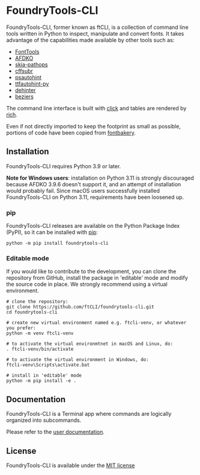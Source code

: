 # FoundryTools-CLI
FoundryTools-CLI, former known as ftCLI, is a collection of command line tools written in Python to inspect, manipulate
and convert fonts. It takes advantage of the capabilities made available by other tools such as:

* [FontTools](https://github.com/fonttools/fonttools)
* [AFDKO](https://github.com/adobe-type-tools/afdko)
* [skia-pathops](https://github.com/fonttools/skia-pathops)
* [cffsubr](https://github.com/adobe-type-tools/cffsubr)
* [psautohint](https://github.com/adobe-type-tools/psautohint)
* [ttfautohint-py](https://github.com/fonttools/ttfautohint-py)
* [dehinter](https://github.com/source-foundry/dehinter)
* [beziers](https://github.com/simoncozens/beziers.py)

The command line interface is built with [click](https://github.com/pallets/click/) and tables are rendered by
[rich](https://github.com/Textualize/rich).

Even if not directly imported to keep the footprint as small as possible, portions of code have been copied from
[fontbakery](https://github.com/googlefonts/fontbakery).

## Installation
FoundryTools-CLI requires Python 3.9 or later.

**Note for Windows users**: installation on Python 3.11 is strongly discouraged because AFDKO 3.9.6 doesn't support
it, and an attempt of installation would probably fail. Since macOS users successfully installed FoundryTools-CLI on
Python 3.11, requirements have been loosened up.

### pip
FoundryTools-CLI releases are available on the Python Package Index (PyPI), so it can be installed with
[pip](https://pip.pypa.io/):

    python -m pip install foundrytools-cli

### Editable mode
If you would like to contribute to the development, you can clone the repository from GitHub, install the package in
'editable' mode and modify the source code in place. We strongly recommend using a virtual environment.

    # clone the repository:
    git clone https://github.com/ftCLI/foundrytools-cli.git
    cd foundrytools-cli

    # create new virtual environment named e.g. ftcli-venv, or whatever you prefer:
    python -m venv ftcli-venv
    
    # to activate the virtual environmtnet in macOS and Linux, do:
    . ftcli-venv/bin/activate
    
    # to activate the virtual environment in Windows, do:
    ftcli-venv\Scripts\activate.bat
    
    # install in 'editable' mode
    python -m pip install -e .

## Documentation
FoundryTools-CLI is a Terminal app where commands are logically organized into subcommands.

Please refer to the [user documentation](https://ftcli.github.io/FoundryTools-CLI/).

## License
FoundryTools-CLI is available under the [MIT license](LICENSE)



